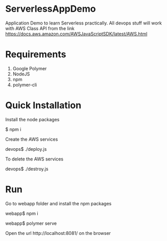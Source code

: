 # ServerlessAppDemo
Application Demo to learn Serverless practically. All devops stuff will work with AWS Class API from the link https://docs.aws.amazon.com/AWSJavaScriptSDK/latest/AWS.html

# Requirements
1. Google Polymer
2. NodeJS
3. npm
4. polymer-cli

# Quick Installation
Install the node packages

$ npm i

Create the AWS services

devops$ ./deploy.js

To delete the AWS services

devops$ ./destroy.js

# Run
Go to webapp folder and install the npm packages

webapp$ npm i

webapp$ polymer serve

Open the url http://localhost:8081/ on the browser